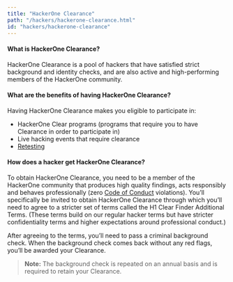 ```yaml
---
title: "HackerOne Clearance"
path: "/hackers/hackerone-clearance.html"
id: "hackers/hackerone-clearance"
---
```


#### What is HackerOne Clearance?
HackerOne Clearance is a pool of hackers that have satisfied strict background and identity checks, and are also active and high-performing members of the HackerOne community.   

#### What are the benefits of having HackerOne Clearance?
Having HackerOne Clearance makes you eligible to participate in:
* HackerOne Clear programs (programs that require you to have Clearance in order to participate in)
* Live hacking events that require clearance
* [Retesting](/hackers/retesting.html)

#### How does a hacker get HackerOne Clearance?
To obtain HackerOne Clearance, you need to be a member of the HackerOne community that produces high quality findings, acts responsibly and behaves professionally (zero [Code of Conduct](https://hackerone.com/disclosure-guidelines) violations). You’ll specifically be invited to obtain HackerOne Clearance through which you’ll need to agree to a stricter set of terms called the H1 Clear Finder Additional Terms. (These terms build on our regular hacker terms but have stricter confidentiality terms and higher expectations around professional conduct.)

After agreeing to the terms, you’ll need to pass a criminal background check. When the background check comes back without any red flags, you’ll be awarded your Clearance.

><b>Note:</b> The background check is repeated on an annual basis and is required to retain your Clearance.
